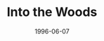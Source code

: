 ---
title: Into the Woods
date: 1996-06-07
closing_date: 1996-06-23
layout: productions
featured_image:
image_caption:
image_credit:
playbill:
Theatre: Theatre Jacksonville
Venue: Little Theatre
cast:
- Narrator: Karl Rogers
- Cinderella: Melissa Painter
- Jack: Carey Malloy
- Jack's Mother: Trish Strain
- Baker: Todd Baker
- Baker's Wife: Cristina Williams
- Cinderella's Stepmother: Peggie Black
- Florinda: Susan Klamroth Shami
- Lucinda: Emily Swallow
- Cinderella's Father: Charles Shami
- Little Red Riding Hood: Tania Lenore Howey
- Witch: Kathy Biddle
- Cinderella's Mother: Julie Wade
- Mysterious Man: Karl Rogers
- Wolf: Darren Frazier
- Granny: Katie G. Freedman
- Rapunzel: Amanda Rogers
- Rapunzel's Prince: Jerry Emmett Owen
- Cinderella's Prince: Trey Ryan
- Steward: Steve Metheny
- Giant: Elaine Gantz
- Snow White: Robyn L. Scott
- Sleeping Beauty: Shelly Hughes
crew:
- Artistic Director: Robert Arleigh White
- Scenic and Lighting Design: Andrew J. Way
- Musical Director: Laura Peden
- Costume Design: Nancy Pipkin
- Stage Manager: Elaine Gantz
- Assistant Stage Manager: Christina Roberts
- Key Grip: Jon Bennett
- Stage Hand:
  - Andrea Chaknis
  - Chris Cromartie
  - Jamie Thayer
  - Jacob Thayer
  - Patrick Looney
  - Nicholas Novelly
  - Sherri Stratton
  - Brad Whiteker
- Fly Captain: Craig Kassan
- Fly:
  - Brad Whiteker
  - Pat Kassan
- Set Construction:
  - Jon Bennett
  - Andrea Chaknis
  - Ron Christianson
  - Sarah Meece
  - Brad Whiteker
  - Julie Wade
  - Steve Metheny
  - Karen Jones
  - Scott Hooks
  - Chris Powell
  - Chris Cromartie
  - Jacob Thayer
  - Jamie Thayer
  - Randy Roderick
  - Michelle Bargason
  - Fred Beckham
  - Pam Cashmere
- Properties Mistress: Donna Hughes
- Properties:
  - Carmen Chronister
  - Jessica Ray
  - Jose Ray
- Master Electrician: Jamie Wright
- Sound Designer: Craig Spirko
- Sound Technician: Michael Porter
- Light Board Technician: Gloria Pepe
- Follow Spot Technician: Ron Christianson
- Costume Crew:
  - Joy Smith
  - Nitzia Cochran
- Hair and Make-up: Bruce Musser
- Program Cover Art and Graphics Support: Melissa Russell
- Volunteer Coordinator: Lovelle MacLean
orchestra:
- Piano: Laura Peden
- Percussion: John Mayfield
- Clarinet: Valerie Mayfield
- Flute: Stephanie Nunez
- Violin: Augi Lye
external_links:
---